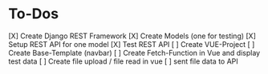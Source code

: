 # To-Dos
[X] Create Django REST Framework
[X] Create Models (one for testing)
[X] Setup REST API for one model
[X] Test REST API
[ ] Create VUE-Project
[ ] Create Base-Template (navbar)
[ ] Create Fetch-Function in Vue and display test data
[ ] Create file upload / file read in vue
[ ] sent file data to API